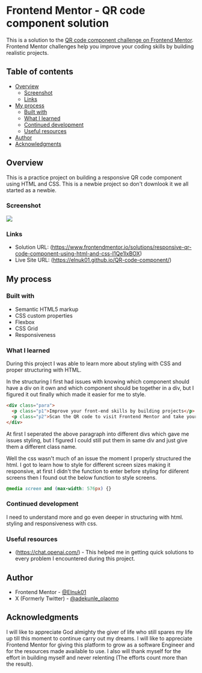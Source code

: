 # Frontend Mentor - QR code component solution

This is a solution to the [QR code component challenge on Frontend Mentor](https://www.frontendmentor.io/challenges/qr-code-component-iux_sIO_H). Frontend Mentor challenges help you improve your coding skills by building realistic projects. 

## Table of contents

- [Overview](#overview)
  - [Screenshot](#screenshot)
  - [Links](#links)
- [My process](#my-process)
  - [Built with](#built-with)
  - [What I learned](#what-i-learned)
  - [Continued development](#continued-development)
  - [Useful resources](#useful-resources)
- [Author](#author)
- [Acknowledgments](#acknowledgments)


## Overview

This is a practice project on building a responsive QR code component using HTML and CSS. This is a newbie project so don't downlook it we all started as a newbie.

### Screenshot

![](./images/QR%20code%20desktop.png)


### Links

- Solution URL: (https://www.frontendmentor.io/solutions/responsive-qr-code-component-using-html-and-css-I1Qe1lxBOX)
- Live Site URL: (https://elnuk01.github.io/QR-code-component/)

## My process

### Built with

- Semantic HTML5 markup
- CSS custom properties
- Flexbox
- CSS Grid
- Responsiveness


### What I learned

During this project I was able to learn more about styling with CSS and proper structuring with HTML.

In the structuring I first had issues with knowing which component should have a div on it own and which component should be together in a div, but I figured it out finally which made it easier for me to style.
```html
<div class="para">
  <p class="p1">Improve your front-end skills by building projects</p>
  <p class="p2">Scan the QR code to visit Frontend Mentor and take your coding skills to the next level</p>
</div>


```
At first I seperated the above paragraph into different divs which gave me issues styling, but I figured I could still put them in same div and just give them a different class name.

Well the css wasn't much of an issue the moment I properly structured the html. I got to learn how to style for different screen sizes making it responsive, at first I didn't the function to enter before styling for diiferent screens then I found out the below function to style screens. 
```css
@media screen and (max-width: 576px) {}
```

### Continued development

I need to understand more and go even deeper in structuring with html. styling and responsiveness with css.

### Useful resources

- (https://chat.openai.com/) - This helped me in getting quick solutions to every problem I encountered during this project.

## Author

- Frontend Mentor - [@Elnuk01](https://www.frontendmentor.io/profile/Elnuk01)
- X (Formerly Twitter) - [@adekunle_olaomo](https://www.twitter.com/adekunle_olaomo)

## Acknowledgments

I will like to appreciate God almighty the giver of life who still spares my life up till this moment to continue carry out my dreams. I will like to appreciate Frontend Mentor for giving this platform to grow as a software Engineer and for the resources made available to use. I also will thank myself for the effort in building myself and never relenting (The efforts count more than the result).
